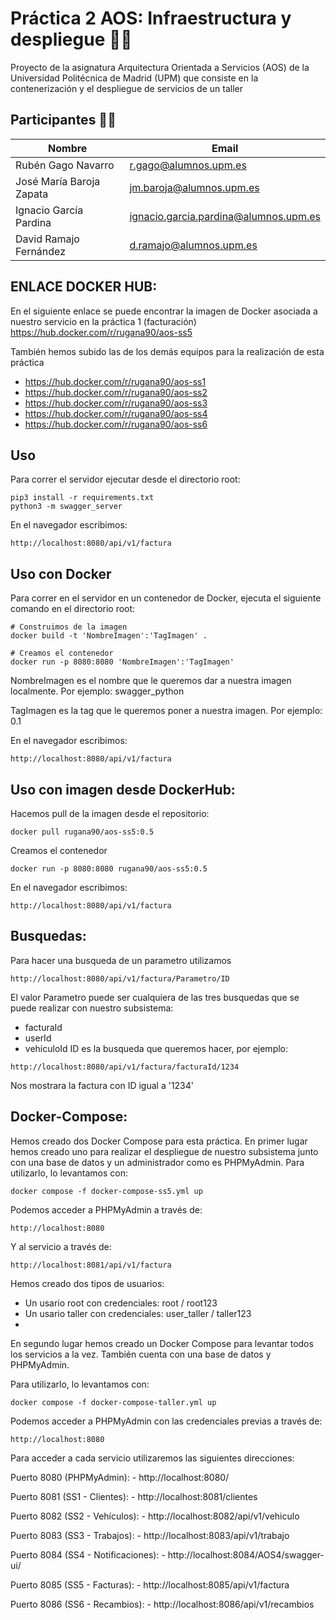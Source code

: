 # Práctica 2 AOS: Infraestructura y despliegue 👨‍🔧
Proyecto de la asignatura Arquitectura Orientada a Servicios (AOS) de la Universidad Politécnica de Madrid (UPM) que consiste en la contenerización y el despliegue de servicios de un taller

## Participantes 👨‍🎓

| Nombre | Email |
| ------ | ------ |
| Rubén Gago Navarro | r.gago@alumnos.upm.es |
| José María Baroja Zapata | jm.baroja@alumnos.upm.es |
| Ignacio García Pardina | ignacio.garcia.pardina@alumnos.upm.es |
| David Ramajo Fernández | d.ramajo@alumnos.upm.es |

## ENLACE DOCKER HUB:
En el siguiente enlace se puede encontrar la imagen de Docker asociada a nuestro servicio en la práctica 1 (facturación)
https://hub.docker.com/r/rugana90/aos-ss5

También hemos subido las de los demás equipos para la realización de esta práctica
- https://hub.docker.com/r/rugana90/aos-ss1
- https://hub.docker.com/r/rugana90/aos-ss2
- https://hub.docker.com/r/rugana90/aos-ss3
- https://hub.docker.com/r/rugana90/aos-ss4
- https://hub.docker.com/r/rugana90/aos-ss6

## Uso
Para correr el servidor ejecutar desde el directorio root:
```
pip3 install -r requirements.txt
python3 -m swagger_server
```

En el navegador escribimos:
```
http://localhost:8080/api/v1/factura
```

## Uso con Docker
Para correr en el servidor en un contenedor de Docker, ejecuta el siguiente comando en el directorio root:
```
# Construimos de la imagen
docker build -t 'NombreImagen':'TagImagen' .

# Creamos el contenedor
docker run -p 8080:8080 'NombreImagen':'TagImagen'
```
NombreImagen es el nombre que le queremos dar a nuestra imagen localmente. Por ejemplo: swagger_python

TagImagen es la tag que le queremos poner a nuestra imagen. Por ejemplo: 0.1

En el navegador escribimos:
```
http://localhost:8080/api/v1/factura
```

## Uso con imagen desde DockerHub:
Hacemos pull de la imagen desde el repositorio:
```
docker pull rugana90/aos-ss5:0.5
```
Creamos el contenedor
```
docker run -p 8080:8080 rugana90/aos-ss5:0.5
```
En el navegador escribimos:
```
http://localhost:8080/api/v1/factura
```
## Busquedas:
Para hacer una busqueda de un parametro utilizamos
```
http://localhost:8080/api/v1/factura/Parametro/ID
```
El valor Parametro puede ser cualquiera de las tres busquedas que se puede realizar con nuestro subsistema:
  - facturaId
  - userId
  - vehiculoId
ID es la busqueda que queremos hacer, por ejemplo:
```
http://localhost:8080/api/v1/factura/facturaId/1234
```
Nos mostrara la factura con ID igual a '1234'

## Docker-Compose:
Hemos creado dos Docker Compose para esta práctica.
En primer lugar hemos creado uno para realizar el despliegue de nuestro subsistema junto con una base de datos y un administrador como es PHPMyAdmin.
Para utilizarlo, lo levantamos con:
```
docker compose -f docker-compose-ss5.yml up
```
Podemos acceder a PHPMyAdmin a través de:
```
http://localhost:8080
```
Y al servicio a través de:
```
http://localhost:8081/api/v1/factura
```
Hemos creado dos tipos de usuarios:
 - Un usario root con credenciales: root / root123
 - Un usario taller con credenciales: user_taller / taller123
 - 
En segundo lugar hemos creado un Docker Compose para levantar todos los servicios a la vez. También cuenta con una base de datos y PHPMyAdmin.

Para utilizarlo, lo levantamos con:
```
docker compose -f docker-compose-taller.yml up
```
Podemos acceder a PHPMyAdmin con las credenciales previas a través de:
```
http://localhost:8080
```
Para acceder a cada servicio utilizaremos las siguientes direcciones:

Puerto 8080 (PHPMyAdmin):
    - http://localhost:8080/

Puerto 8081 (SS1 - Clientes):
    - http://localhost:8081/clientes

Puerto 8082 (SS2 - Vehículos):
    - http://localhost:8082/api/v1/vehiculo

Puerto 8083 (SS3 - Trabajos):
    - http://localhost:8083/api/v1/trabajo

Puerto 8084 (SS4 - Notificaciones):
    - http://localhost:8084/AOS4/swagger-ui/

Puerto 8085 (SS5 - Facturas):
    - http://localhost:8085/api/v1/factura

Puerto 8086 (SS6 - Recambios):
    - http://localhost:8086/api/v1/recambios
